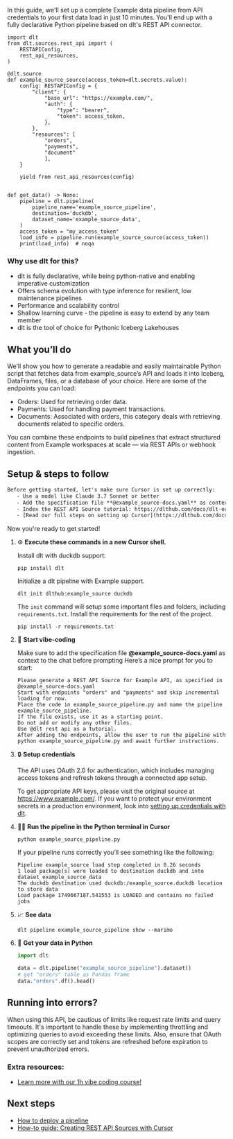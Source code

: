 In this guide, we'll set up a complete Example data pipeline from API credentials to your first data load in just 10 minutes. You'll end up with a fully declarative Python pipeline based on dlt's REST API connector.

```python-outcome
import dlt
from dlt.sources.rest_api import (
    RESTAPIConfig,
    rest_api_resources,
)

@dlt.source
def example_source_source(access_token=dlt.secrets.value):
    config: RESTAPIConfig = {
        "client": {
            "base_url": "https://example.com/",
            "auth": {
                "type": "bearer",
                "token": access_token,
            },
        },
        "resources": [
            "orders",
            "payments",
            "document"
            ],
    }

    yield from rest_api_resources(config)


def get_data() -> None:
    pipeline = dlt.pipeline(
        pipeline_name='example_source_pipeline',
        destination='duckdb',
        dataset_name='example_source_data', 
    )
    access_token = "my_access_token"
    load_info = pipeline.run(example_source_source(access_token))
    print(load_info)  # noqa
```

### Why use dlt for this?

- dlt is fully declarative, while being python-native and enabling imperative customization
- Offers schema evolution with type inference for resilient, low maintenance pipelines
- Performance and scalability control
- Shallow learning curve - the pipeline is easy to extend by any team member
- dlt is the tool of choice for Pythonic Iceberg Lakehouses

## What you’ll do

We’ll show you how to generate a readable and easily maintainable Python script that fetches data from example_source’s API and loads it into Iceberg, DataFrames, files, or a database of your choice. Here are some of the endpoints you can load:

- Orders: Used for retrieving order data.
- Payments: Used for handling payment transactions.
- Documents: Associated with orders, this category deals with retrieving documents related to specific orders.

You can combine these endpoints to build pipelines that extract structured content from Example workspaces at scale — via REST APIs or webhook ingestion.

## Setup & steps to follow

```default
Before getting started, let's make sure Cursor is set up correctly:
   - Use a model like Claude 3.7 Sonnet or better
   - Add the specification file **@example_source-docs.yaml** as context
   - Index the REST API Source tutorial: https://dlthub.com/docs/dlt-ecosystem/verified-sources/rest_api/ and add it to context as **@dlt rest api**
   - [Read our full steps on setting up Cursor](https://dlthub.com/docs/dlt-ecosystem/llm-tooling/cursor-restapi#23-configuring-cursor-with-documentation)
```

Now you're ready to get started! 

1. ⚙️ **Execute these commands in a new Cursor shell.**
    
    Install dlt with duckdb support:
    ```shell
    pip install dlt
    ```

    Initialize a dlt pipeline with Example support.
    ```shell
    dlt init dlthub:example_source duckdb
    ```

    The `init` command will setup some important files and folders, including `requirements.txt`. Install the requirements for the rest of the project.
    ```shell
    pip install -r requirements.txt
    ```
    
2. 🤠 **Start vibe-coding**
    
    Make sure to add the specification file **@example_source-docs.yaml** as context to the chat before prompting
    Here’s a nice prompt for you to start: 
    
    ```prompt
    Please generate a REST API Source for Example API, as specified in @example_source-docs.yaml 
    Start with endpoints "orders" and "payments" and skip incremental loading for now. 
    Place the code in example_source_pipeline.py and name the pipeline example_source_pipeline. 
    If the file exists, use it as a starting point. 
    Do not add or modify any other files. 
    Use @dlt rest api as a tutorial. 
    After adding the endpoints, allow the user to run the pipeline with python example_source_pipeline.py and await further instructions.
    ```

    
3. 🔒 **Setup credentials** 
    
    The API uses OAuth 2.0 for authentication, which includes managing access tokens and refresh tokens through a connected app setup.
    
    To get appropriate API keys, please visit the original source at https://www.example.com/.
    If you want to protect your environment secrets in a production environment, look into [setting up credentials with dlt](https://dlthub.com/docs/walkthroughs/add_credentials).
    
4. 🏃‍♀️ **Run the pipeline in the Python terminal in Cursor**
    
    ```shell
    python example_source_pipeline.py
    ```
    
    If your pipeline runs correctly you’ll see something like the following:
    
    ```shell
    Pipeline example_source load step completed in 0.26 seconds
    1 load package(s) were loaded to destination duckdb and into dataset example_source_data
    The duckdb destination used duckdb:/example_source.duckdb location to store data
    Load package 1749667187.541553 is LOADED and contains no failed jobs
    ```
    
5. 📈 **See data**
    
    ```shell
    dlt pipeline example_source_pipeline show --marimo
    ```
    
6. 🐍 **Get your data in Python**
    
    ```python
    import dlt

   data = dlt.pipeline("example_source_pipeline").dataset()
   # get "orders" table as Pandas frame
   data."orders".df().head()
    ```

## Running into errors?

When using this API, be cautious of limits like request rate limits and query timeouts. It's important to handle these by implementing throttling and optimizing queries to avoid exceeding these limits. Also, ensure that OAuth scopes are correctly set and tokens are refreshed before expiration to prevent unauthorized errors.

### Extra resources:

- [Learn more with our 1h vibe coding course!](https://www.youtube.com/watch?v=GGid70rnJuM)

## Next steps

- [How to deploy a pipeline](https://dlthub.com/docs/walkthroughs/deploy-a-pipeline)
- [How-to guide: Creating REST API Sources with Cursor](https://dlthub.com/docs/dlt-ecosystem/llm-tooling/cursor-restapi)